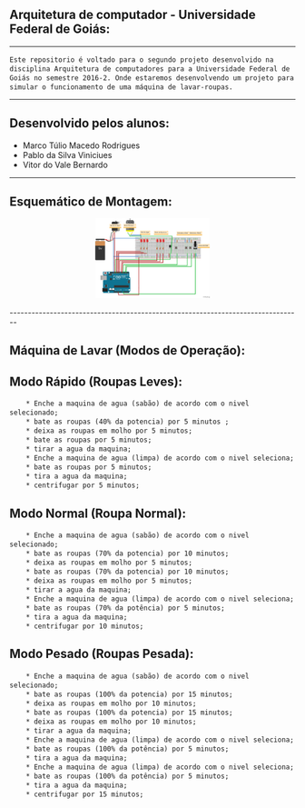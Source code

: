 ## Arquitetura de computador - Universidade Federal de Goiás:
--------------------------------------------------------------------------------
	Este repositorio é voltado para o segundo projeto desenvolvido na disciplina Arquitetura de computadores para a Universidade Federal de Goiás no semestre 2016-2. Onde estaremos desenvolvendo um projeto para simular o funcionamento de uma máquina de lavar-roupas.
--------------------------------------------------------------------------------
## Desenvolvido pelos alunos:
*	Marco Túlio Macedo Rodrigues
*	Pablo da Silva Viniciues
*	Vitor do Vale Bernardo
--------------------------------------------------------------------------------
## Esquemático de Montagem:

<p align="center"><img width="40%" src="img/projeto_finalizado.png" /></p>
--------------------------------------------------------------------------------

## Máquina de Lavar (Modos de Operação):
## Modo Rápido (Roupas Leves):
		* Enche a maquina de agua (sabão) de acordo com o nivel selecionado;
		* bate as roupas (40% da potencia) por 5 minutos ;
		* deixa as roupas em molho por 5 minutos;
		* bate as roupas por 5 minutos;
		* tirar a agua da maquina;
		* Enche a maquina de agua (limpa) de acordo com o nivel seleciona;
		* bate as roupas por 5 minutos;
		* tira a agua da maquina;
		* centrifugar por 5 minutos;
## Modo Normal (Roupa Normal):
		* Enche a maquina de agua (sabão) de acordo com o nivel selecionado;
		* bate as roupas (70% da potencia) por 10 minutos;
		* deixa as roupas em molho por 5 minutos;
		* bate as roupas (70% da potencia) por 10 minutos;
		* deixa as roupas em molho por 5 minutos;
		* tirar a agua da maquina;
		* Enche a maquina de agua (limpa) de acordo com o nivel seleciona;
		* bate as roupas (70% da potência) por 5 minutos;
		* tira a agua da maquina;
		* centrifugar por 10 minutos;
## Modo Pesado (Roupas Pesada):
		* Enche a maquina de agua (sabão) de acordo com o nivel selecionado;
		* bate as roupas (100% da potencia) por 15 minutos;
		* deixa as roupas em molho por 10 minutos;
		* bate as roupas (100% da potencia) por 15 minutos;
		* deixa as roupas em molho por 10 minutos;
		* tirar a agua da maquina;
		* Enche a maquina de agua (limpa) de acordo com o nivel seleciona;
		* bate as roupas (100% da potência) por 5 minutos;
		* tira a agua da maquina;
		* Enche a maquina de agua (limpa) de acordo com o nivel seleciona;
		* bate as roupas (100% da potência) por 5 minutos;
		* tira a agua da maquina;
		* centrifugar por 15 minutos;
